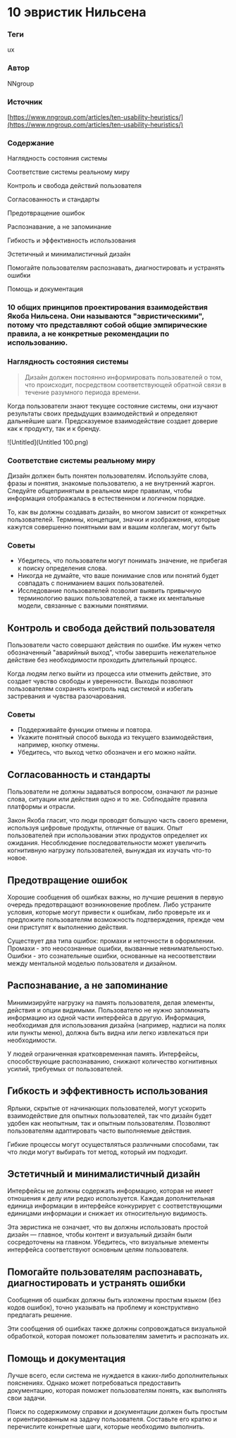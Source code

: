 # 10 эвристик Нильсена

### Теги

ux

### Автор

NNgroup

### Источник

[https://www.nngroup.com/articles/ten-usability-heuristics/](https://www.nngroup.com/articles/ten-usability-heuristics/) 

### **Содержание**

Наглядность состояния системы

Соответствие системы реальному миру

Контроль и свобода действий пользователя

Согласованность и стандарты

Предотвращение ошибок

Распознавание, а не запоминание

Гибкость и эффективность использования

Эстетичный и минималистичный дизайн

Помогайте пользователям распознавать, диагностировать и устранять ошибки

Помощь и документация

### 10 общих принципов проектирования взаимодействия Якоба Нильсена. Они называются "эвристическими", потому что представляют собой общие эмпирические правила, а не конкретные рекомендации по использованию.

### Наглядность состояния системы

> Дизайн должен постоянно информировать пользователей о том, что происходит, посредством соответствующей обратной связи в течение разумного периода времени.
> 

Когда пользователи знают текущее состояние системы, они изучают результаты своих предыдущих взаимодействий и определяют дальнейшие шаги. Предсказуемое взаимодействие создает доверие как к продукту, так и к бренду.

![Untitled](Untitled 100.png)

### Соответствие системы реальному миру

Дизайн должен быть понятен пользователям. Используйте слова, фразы и понятия, знакомые пользователю, а не внутренний жаргон. Следуйте общепринятым в реальном мире правилам, чтобы информация отображалась в естественном и логичном порядке.

То, как вы должны создавать дизайн, во многом зависит от конкретных пользователей. Термины, концепции, значки и изображения, которые кажутся совершенно понятными вам и вашим коллегам, могут быть 

### Советы

- Убедитесь, что пользователи могут понимать значение, не прибегая к поиску определения слова.
- Никогда не думайте, что ваше понимание слов или понятий будет совпадать с пониманием ваших пользователей.
- Исследование пользователей позволит выявить привычную терминологию ваших пользователей, а также их ментальные модели, связанные с важными понятиями.

## Контроль и свобода действий пользователя

Пользователи часто совершают действия по ошибке. Им нужен четко обозначенный "аварийный выход", чтобы завершить нежелательное действие без необходимости проходить длительный процесс.

Когда людям легко выйти из процесса или отменить действие, это создает чувство свободы и уверенности. Выходы позволяют пользователям сохранять контроль над системой и избегать застревания и чувства разочарования.

### Советы

- Поддерживайте функции отмены и повтора.
- Укажите понятный способ выхода из текущего взаимодействия, например, кнопку отмены.
- Убедитесь, что выход четко обозначен и его можно найти.

## Согласованность и стандарты

Пользователи не должны задаваться вопросом, означают ли разные слова, ситуации или действия одно и то же. Соблюдайте правила платформы и отрасли.

Закон Якоба гласит, что люди проводят большую часть своего времени, используя цифровые продукты, отличные от ваших. Опыт пользователей при использовании этих продуктов определяет их ожидания. Несоблюдение последовательности может увеличить когнитивную нагрузку пользователей, вынуждая их изучать что-то новое.

## Предотвращение ошибок

Хорошие сообщения об ошибках важны, но лучшие решения в первую очередь предотвращают возникновение проблем. Либо устраните условия, которые могут привести к ошибкам, либо проверьте их и предложите пользователям возможность подтверждения, прежде чем они приступят к выполнению действия.

Существует два типа ошибок: промахи и неточности в оформлении. Промахи - это неосознанные ошибки, вызванные невнимательностью. Ошибки - это сознательные ошибки, основанные на несоответствии между ментальной моделью пользователя и дизайном.

## Распознавание, а не запоминание

Минимизируйте нагрузку на память пользователя, делая элементы, действия и опции видимыми. Пользователю не нужно запоминать информацию из одной части интерфейса в другую. Информация, необходимая для использования дизайна (например, надписи на полях или пункты меню), должна быть видна или легко извлекаться при необходимости.

У людей ограниченная кратковременная память. Интерфейсы, способствующие распознаванию, снижают количество когнитивных усилий, требуемых от пользователей.

## Гибкость и эффективность использования

Ярлыки, скрытые от начинающих пользователей, могут ускорить взаимодействие для опытных пользователей, так что дизайн будет удобен как неопытным, так и опытным пользователям. Позволяют пользователям адаптировать часто выполняемые действия.

Гибкие процессы могут осуществляться различными способами, так что люди могут выбирать тот метод, который им подходит.

## Эстетичный и минималистичный дизайн

Интерфейсы не должны содержать информацию, которая не имеет отношения к делу или редко используется. Каждая дополнительная единица информации в интерфейсе конкурирует с соответствующими единицами информации и снижает их относительную видимость.

Эта эвристика не означает, что вы должны использовать простой дизайн — главное, чтобы контент и визуальный дизайн были сосредоточены на главном. Убедитесь, что визуальные элементы интерфейса соответствуют основным целям пользователя.

## Помогайте пользователям распознавать, диагностировать и устранять ошибки

Сообщения об ошибках должны быть изложены простым языком (без кодов ошибок), точно указывать на проблему и конструктивно предлагать решение.

Эти сообщения об ошибках также должны сопровождаться визуальной обработкой, которая поможет пользователям заметить и распознать их.

## Помощь и документация

Лучше всего, если система не нуждается в каких-либо дополнительных пояснениях. Однако может потребоваться предоставить документацию, которая поможет пользователям понять, как выполнять свои задачи.

Поиск по содержимому справки и документации должен быть простым и ориентированным на задачу пользователя. Составьте его кратко и перечислите конкретные шаги, которые необходимо выполнить.